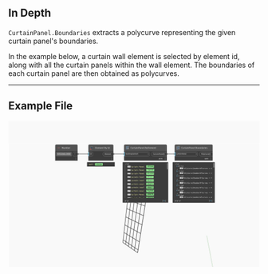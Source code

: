 ## In Depth
`CurtainPanel.Boundaries` extracts a polycurve representing the given curtain panel's boundaries.

In the example below, a curtain wall element is selected by element id, along with all the curtain panels within the wall element. The boundaries of each curtain panel are then obtained as polycurves.
___
## Example File

![CurtainPanel.Boundaries](./Revit.Elements.CurtainPanel.Boundaries_img.jpg)